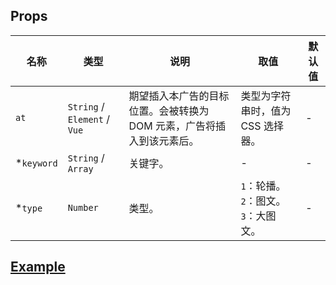 ## Props

| 名称			| 类型							| 说明															| 取值										| 默认值		|
| ---			| ---							| ---															| ---										| ---		|
| `at`			| `String` / `Element` / `Vue`	| 期望插入本广告的目标位置。会被转换为 DOM 元素，广告将插入到该元素后。	| 类型为字符串时，值为 CSS 选择器。				| -			|
| *`keyword`	| `String` / `Array`			| 关键字。														| -											| -			|
| *`type`		| `Number`						| 类型。															| `1`：轮播。<br>`2`：图文。<br>`3`：大图文。	| -			|

## [Example](http://localhost/demo/ad)
